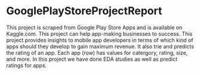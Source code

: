 # GooglePlayStoreProjectReport
This project is scraped from Google Play Store Apps and is available on Kaggle.com. This project can help app-making businesses to success. This project provides insights to mobile app developers in terms of which kind of apps should they develop to gain maximum revenue. It also trie and predicts the rating of an app. Each app (row) has values for catergory, rating, size, and more. In this project we have done EDA studies as well as predict ratings for apps.
